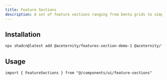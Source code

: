 ```yaml
---
title: Feature Sections
description: A set of feature sections ranging from bento grids to simple layouts
---
```


## Installation

```bash
npx shadcn@latest add @aceternity/features-section-demo-1 @aceternity/features-section-demo-2 @aceternity/features-section-demo-3
```

## Usage

```tsx showLineNumbers
import { FeatureSections } from "@/components/ui/feature-sections"
```

